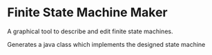 # Finite State Machine Maker

A graphical tool to describe and edit finite state machines.

Generates a java class which implements the designed state machine